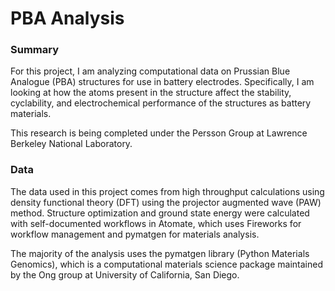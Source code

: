 # PBA Analysis
### Summary
For this project, I am analyzing computational data on Prussian Blue Analogue (PBA) structures for use in battery electrodes. Specifically, I am looking at how the atoms present in the structure affect the stability, cyclability, and electrochemical performance of the structures as battery materials.

This research is being completed under the Persson Group at Lawrence Berkeley National Laboratory.

### Data
The data used in this project comes from high throughput calculations using density functional theory (DFT) using the projector augmented wave (PAW) method. Structure optimization and ground state energy were calculated with self-documented workflows in Atomate, which uses Fireworks for workflow management and pymatgen for materials analysis.

The majority of the analysis uses the pymatgen library (Python Materials Genomics), which is a computational materials science package maintained by the Ong group at University of California, San Diego.
